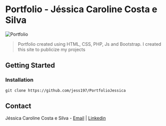 #  Portfolio - Jéssica Caroline Costa e Silva
![Portfolio](https://user-images.githubusercontent.com/29994755/86858650-72fd0280-c097-11ea-85e5-646a51b9b759.png)
> Portfolio created using HTML, CSS, PHP, Js and Bootstrap. I created this site to publicize my projects

##  Getting Started

### Installation

``` 
git clone https://github.com/jess197/PortfolioJessica
``` 

##  Contact
Jéssica Caroline Costa e Silva - [Email](jessicacostaesilva97@gmail.com) | [Linkedin](https://www.linkedin.com/in/jessicaccostaesilva)
